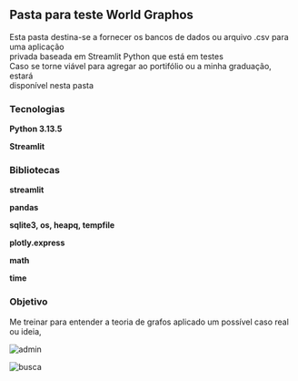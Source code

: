 ## Pasta para teste World Graphos

Esta pasta destina-se a fornecer os bancos de dados ou arquivo .csv para uma aplicação 
<br>
privada baseada em Streamlit Python que está em testes
<br>
Caso se torne viável para agregar ao portifólio ou a minha graduação, estará 
<br>
disponível nesta pasta

### Tecnologias
**Python 3.13.5**

**Streamlit**
### Bibliotecas
**streamlit**

**pandas**

**sqlite3, os, heapq, tempfile**

**plotly.express**

**math** 

**time**

### Objetivo
Me treinar para entender a teoria de grafos aplicado um possível caso real ou ideia,

![admin](https://github.com/kasshinokun/Q3_Q4_2025_Public/blob/main/data_world_graphos/admin.jpeg)

![busca](https://github.com/kasshinokun/Q3_Q4_2025_Public/blob/main/data_world_graphos/busca.jpeg)
